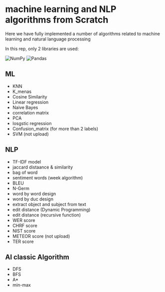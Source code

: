 # machine learning  and NLP algorithms from Scratch

Here we have fully implemented a number of algorithms related to machine learning and natural language processing

In this rep, only 2 libraries are used:

![NumPy](https://img.shields.io/badge/numpy-%23013243.svg?style=for-the-badge&logo=numpy&logoColor=white)
![Pandas](https://img.shields.io/badge/pandas-%23150458.svg?style=for-the-badge&logo=pandas&logoColor=white)

## ML

*  KNN
*  K_menas
*  Cosine Similarity
*  Linear regression
*  Naive Bayes
*  correlation matrix
*  PCA
*  losgstic regression
*  Confusion_matrix (for more than 2 labels)
*  SVM (not upload)

## NLP

*  TF-IDF model
*  jaccard distaance & similarity
*  bag of word
*  sentiment words (week algorithm)
*  BLEU
*  N-Germ 
*  word by word design
*  word by duc design
*  extract object and subject from text
*  edit distance (Dynamic Programming)
*  edit distance (recursive function)
*  WER score
*  CHRF score
*  NIST score
*  METEOR score (not upload)
*  TER score
## AI classic Algorithm
*  DFS
*  BFS
*  A*
*  min-max

